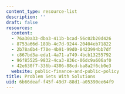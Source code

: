 ```yaml
---
content_type: resource-list
description: ''
draft: false
resources:
  content:
  - 76a30a33-dba3-411b-bcad-56c02b20d426
  - 8753a66d-189b-4c7d-9244-20404eb71822
  - 2b78a6b4-f70e-4b91-99d0-8423994bb7df
  - c867bd3a-eda1-4a71-a749-4bcb13255792
  - 96f85525-9832-4ca3-836c-06dc9a606af0
  - 42e630f7-336b-4306-88cd-ba8a2f6cb0e3
  website: public-finance-and-public-policy
title: Problem Sets With Solutions
uid: 6b66deaf-f45f-49d7-88d1-a05390ee64f9
---
```

